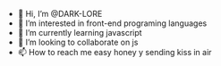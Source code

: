 - 👋 Hi, I’m @DARK-LORE
- 👀 I’m interested in front-end programing languages
- 🌱 I’m currently learning javascript
- 💞️ I’m looking to collaborate on js
- 📫 How to reach me easy honey y sending kiss in air

<!---
DARK-LORE/DARK-LORE is a ✨ special ✨ repository because its `README.md` (this file) appears on your GitHub profile.
You can click the Preview link to take a look at your changes.
--->
